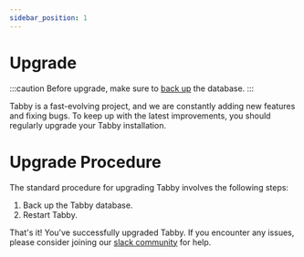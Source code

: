 ```yaml
---
sidebar_position: 1
---
```


# Upgrade

:::caution
Before upgrade, make sure to [back up](./backup) the database.
:::


Tabby is a fast-evolving project, and we are constantly adding new features and fixing bugs. To keep up with the latest improvements, you should regularly upgrade your Tabby installation.

# Upgrade Procedure

The standard procedure for upgrading Tabby involves the following steps:

1. Back up the Tabby database.
2. Restart Tabby.

That's it! You've successfully upgraded Tabby. If you encounter any issues, please consider joining our [slack community](https://links.tabbyml.com/join-slack) for help.
